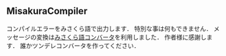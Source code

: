 MisakuraCompiler
--
コンパイルエラーをみさくら語で出力します．
特別な事は何もできません．
メッセージの変換は[みさくら語コンバータ](http://jet-black-laver.sakura.ne.jp/RTM/nankotu.htm "みさくらコンバータ")を利用しました．
作者様に感謝します．
誰かツンデレコンバータを作ってください．